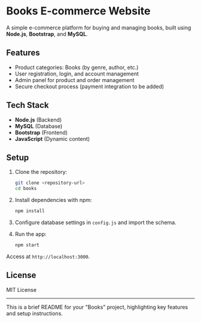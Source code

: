 # Books E-commerce Website

A simple e-commerce platform for buying and managing books, built using **Node.js**, **Bootstrap**, and **MySQL**.

## Features

- Product categories: Books (by genre, author, etc.)
- User registration, login, and account management
- Admin panel for product and order management
- Secure checkout process (payment integration to be added)

## Tech Stack

- **Node.js** (Backend)
- **MySQL** (Database)
- **Bootstrap** (Frontend)
- **JavaScript** (Dynamic content)

## Setup

1. Clone the repository:

   ```bash
   git clone <repository-url>
   cd books
   ```

2. Install dependencies with npm:

   ```bash
   npm install
   ```

3. Configure database settings in `config.js` and import the schema.

4. Run the app:

   ```bash
   npm start
   ```

Access at `http://localhost:3000`.

## License

MIT License

---

This is a brief README for your "Books" project, highlighting key features and setup instructions.
